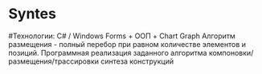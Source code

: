 # Syntes
#Технологии: C# / Windows Forms + ООП + Chart Graph
Алгоритм размещения - полный перебор при равном количестве элементов и позиций.
Программная реализация заданного алгоритма компоновки/размещения/трассировки синтеза конструкций

